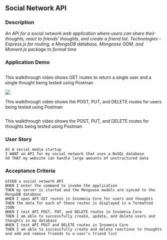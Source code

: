 ## Social Network API

### Description

*An API for a social network web application where users can share their thoughts, react to friends’ thoughts, and create a friend list. Technologies - Express.js for routing, a MongoDB database, Mongoose ODM, and Moment.js package to format time*

### Application Demo

![]()

This walkthrough video shows GET routes to return a single user and a single thought being tested using Postman


![](public/assets/images/user-routes.gif)

This walkthrough video shows the POST, PUT, and DELETE routes for users being tested using Postman


![]()

This walkthrough video shows the POST, PUT, and DELETE routes for thoughts being tested using Postman

### User Story

```text
AS A social media startup
I WANT an API for my social network that uses a NoSQL database
SO THAT my website can handle large amounts of unstructured data
```

### Acceptance Criteria

```text
GIVEN a social network API
WHEN I enter the command to invoke the application
THEN my server is started and the Mongoose models are synced to the MongoDB database
WHEN I open API GET routes in Insomnia Core for users and thoughts
THEN the data for each of these routes is displayed in a formatted JSON
WHEN I test API POST, PUT, and DELETE routes in Insomnia Core
THEN I am able to successfully create, update, and delete users and thoughts in my database
WHEN I test API POST and DELETE routes in Insomnia Core
THEN I am able to successfully create and delete reactions to thoughts and add and remove friends to a user’s friend list
```